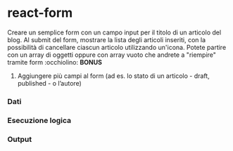 # react-form

Creare un semplice form con un campo input per il titolo di un articolo del blog.
Al submit del form, mostrare la lista degli articoli inseriti, con la possibilità di cancellare ciascun articolo utilizzando un'icona.
Potete partire con un array di oggetti oppure con array vuoto che andrete a "riempire" tramite form :occhiolino:
**BONUS**
1. Aggiungere più campi al form (ad es. lo stato di un articolo - draft, published - o l’autore)

### Dati

### Esecuzione logica

### Output